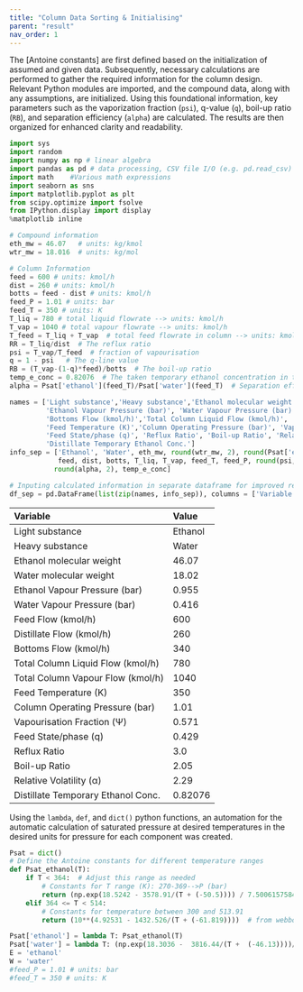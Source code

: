```yaml
---
title: "Column Data Sorting & Initialising"
parent: "result"
nav_order: 1
---
```


The [Antoine constants] are first defined based on the initialization of assumed and given data. Subsequently, necessary calculations are performed to gather the required information for the column design. Relevant Python modules are imported, and the compound data, along with any assumptions, are initialized. Using this foundational information, key parameters such as the vaporization fraction (`psi`), q-value (`q`), boil-up ratio (`RB`), and separation efficiency (`alpha`) are calculated. The results are then organized for enhanced clarity and readability.

```python
import sys
import random
import numpy as np # linear algebra
import pandas as pd # data processing, CSV file I/O (e.g. pd.read_csv)
import math    #Various math expressions
import seaborn as sns
import matplotlib.pyplot as plt
from scipy.optimize import fsolve
from IPython.display import display
%matplotlib inline

# Compound information
eth_mw = 46.07   # units: kg/kmol
wtr_mw = 18.016  # units: kg/mol

# Column Information
feed = 600 # units: kmol/h
dist = 260 # units: kmol/h
botts = feed - dist # units: kmol/h
feed_P = 1.01 # units: bar
feed_T = 350 # units: K
T_liq = 780 # total liquid flowrate --> units: kmol/h
T_vap = 1040 # total vapour flowrate --> units: kmol/h
T_feed = T_liq + T_vap  # total feed flowrate in column --> units: kmol/h
RR = T_liq/dist  # The reflux ratio
psi = T_vap/T_feed  # fraction of vapourisation
q = 1 - psi   # The q-line value
RB = (T_vap-(1-q)*feed)/botts  # The boil-up ratio
temp_e_conc = 0.82076  # The taken temporary ethanol concentration in the distillate
alpha = Psat['ethanol'](feed_T)/Psat['water'](feed_T)  # Separation efficiency or relative volatility

names = ['Light substance','Heavy substance','Ethanol molecular weight','Water molecular weight',
         'Ethanol Vapour Pressure (bar)', 'Water Vapour Pressure (bar)', 'Feed Flow (kmol/h)', 'Distillate Flow (kmol/h)',
         'Bottoms Flow (kmol/h)','Total Column Liquid Flow (kmol/h)', 'Total Column Vapour Flow (kmol/h)',
         'Feed Temperature (K)','Column Operating Pressure (bar)', 'Vapourisation Fraction (\u03A8)',
         'Feed State/phase (q)', 'Reflux Ratio', 'Boil-up Ratio', 'Relative Volatility (\u03B1)',
         'Distillate Temporary Ethanol Conc.']
info_sep = ['Ethanol', 'Water', eth_mw, round(wtr_mw, 2), round(Psat['ethanol'](feed_T), 3), round(Psat['water'](feed_T), 3),
            feed, dist, botts, T_liq, T_vap, feed_T, feed_P, round(psi, 3), round(q, 3), RR, round(RB, 2),
           round(alpha, 2), temp_e_conc]

# Inputing calculated information in separate dataframe for improved readability
df_sep = pd.DataFrame(list(zip(names, info_sep)), columns = ['Variable', 'Value'])
```

  | Variable                           | Value   |
  |:-----------------------------------|:--------|
  | Light substance                    | Ethanol |
  | Heavy substance                    | Water   |
  | Ethanol molecular weight           | 46.07   |
  | Water molecular weight             | 18.02   |
  | Ethanol Vapour Pressure (bar)      | 0.955   |
  | Water Vapour Pressure (bar)        | 0.416   |
  | Feed Flow (kmol/h)                 | 600     |
  | Distillate Flow (kmol/h)           | 260     |
  | Bottoms Flow (kmol/h)              | 340     |
  | Total Column Liquid Flow (kmol/h)  | 780     |
  | Total Column Vapour Flow (kmol/h)  | 1040    |
  | Feed Temperature (K)               | 350     |
  | Column Operating Pressure (bar)    | 1.01    |
  | Vapourisation Fraction (Ψ)         | 0.571   |
  | Feed State/phase (q)               | 0.429   |
  | Reflux Ratio                       | 3.0     |
  | Boil-up Ratio                      | 2.05    |
  | Relative Volatility (α)            | 2.29    |
  | Distillate Temporary Ethanol Conc. | 0.82076 |

Using the `lambda`, `def`, and `dict()` python functions, an automation for the automatic calculation of saturated pressure at desired temperatures in the desired units for pressure for each component was created.

```python
Psat = dict()
# Define the Antoine constants for different temperature ranges
def Psat_ethanol(T):
    if T < 364:  # Adjust this range as needed
        # Constants for T range (K): 270-369-->P (bar)
        return (np.exp(18.5242 - 3578.91/(T + (-50.5)))) / 7.5006157584566 / 100
    elif 364 <= T < 514:
        # Constants for temperature between 300 and 513.91
        return (10**(4.92531 - 1432.526/(T + (-61.819))))  # from webbook website

Psat['ethanol'] = lambda T: Psat_ethanol(T)
Psat['water'] = lambda T: (np.exp(18.3036 -  3816.44/(T +  (-46.13))))/7.5006157584566/100    # T range (K): 284-441 --> P (bar)
E = 'ethanol'
W = 'water'
#feed_P = 1.01 # units: bar
#feed_T = 350 # units: K
```
